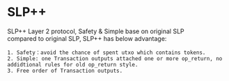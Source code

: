 # SLP++
SLP++ Layer 2 protocol, Safety & Simple base on original  SLP  
compared to original SLP, SLP++ has below advantage:
```
1. Safety：avoid the chance of spent utxo which contains tokens.
2. Simple: one Transaction outputs attached one or more op_return, no addidtional rules for old op_return style.
3. Free order of Transaction outputs.
```
